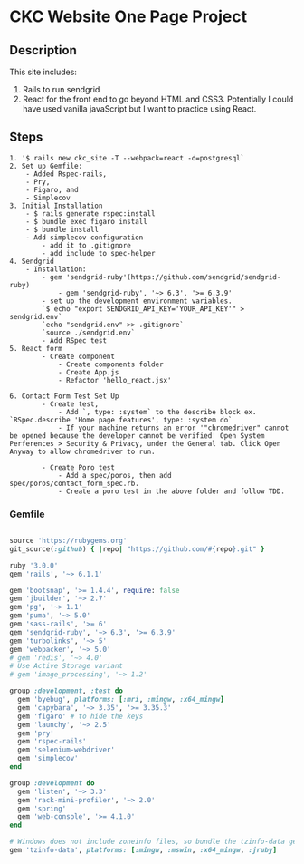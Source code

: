 # CKC Website One Page Project

## Description

This site includes:

1. Rails to run sendgrid
2. React for the front end to go beyond HTML and CSS3. Potentially I could have used vanilla javaScript but I want to practice using React.


## Steps

	1. '$ rails new ckc_site -T --webpack=react -d=postgresql`
	2. Set up Gemfile:
		- Added Rspec-rails,
		- Pry, 
		- Figaro, and 
		- Simplecov
	3. Initial Installation
		- $ rails generate rspec:install
		- $ bundle exec figaro install
		- $ bundle install
		- Add simplecov configuration
			- add it to .gitignore
			- add include to spec-helper
	4. Sendgrid
		- Installation:
			- gem 'sendgrid-ruby'(https://github.com/sendgrid/sendgrid-ruby)
				- gem 'sendgrid-ruby', '~> 6.3', '>= 6.3.9'
			- set up the development environment variables.
			`$ echo "export SENDGRID_API_KEY='YOUR_API_KEY'" > sendgrid.env`
			`echo "sendgrid.env" >> .gitignore`
			`source ./sendgrid.env`
			- Add RSpec test
	5. React form
			- Create component
				- Create components folder
				- Create App.js	
				- Refactor 'hello_react.jsx'

	6. Contact Form Test Set Up
			- Create test,
                - Add `, type: :system` to the describe block ex. `RSpec.describe 'Home page features', type: :system do`
                - If your machine returns an error '"chromedriver" cannot be opened because the developer cannot be verified' Open System Perferences > Security & Privacy, under the General tab. Click Open Anyway to allow chromedriver to run.
			
			- Create Poro test
				- Add a spec/poros, then add spec/poros/contact_form_spec.rb.
				- Create a poro test in the above folder and follow TDD.

### Gemfile

``` ruby

source 'https://rubygems.org'
git_source(:github) { |repo| "https://github.com/#{repo}.git" }

ruby '3.0.0'
gem 'rails', '~> 6.1.1'

gem 'bootsnap', '>= 1.4.4', require: false
gem 'jbuilder', '~> 2.7'
gem 'pg', '~> 1.1'
gem 'puma', '~> 5.0'
gem 'sass-rails', '>= 6'
gem 'sendgrid-ruby', '~> 6.3', '>= 6.3.9'
gem 'turbolinks', '~> 5'
gem 'webpacker', '~> 5.0'
# gem 'redis', '~> 4.0'
# Use Active Storage variant
# gem 'image_processing', '~> 1.2'

group :development, :test do
  gem 'byebug', platforms: [:mri, :mingw, :x64_mingw]
  gem 'capybara', '~> 3.35', '>= 3.35.3'
  gem 'figaro' # to hide the keys
  gem 'launchy', '~> 2.5'
  gem 'pry'
  gem 'rspec-rails'
  gem 'selenium-webdriver'
  gem 'simplecov'
end

group :development do
  gem 'listen', '~> 3.3'
  gem 'rack-mini-profiler', '~> 2.0'
  gem 'spring'
  gem 'web-console', '>= 4.1.0'
end

# Windows does not include zoneinfo files, so bundle the tzinfo-data gem
gem 'tzinfo-data', platforms: [:mingw, :mswin, :x64_mingw, :jruby]

```
